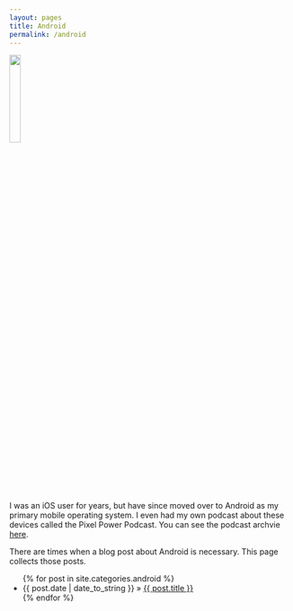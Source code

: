 ```yaml
---
layout: pages
title: Android
permalink: /android
---
```


<img class="category" src="http://www.stevencombs.com/images/design/android.svg" width="20%" />

I was an iOS user for years, but have since moved over to Android as my primary mobile operating system. I even had my own podcast about these devices called the Pixel Power Podcast. You can see the podcast archvie [here](https://www.pixelpowerpodcast.com). 

There are times when a blog post about Android is necessary. This page collects those posts.

<ul id="blog-posts" class="posts">
{% for post in site.categories.android %}
    <li><span>{{ post.date | date_to_string }} &raquo; </span><a href="{{ post.url }}">{{ post.title }}</a></li>
{% endfor %}
</ul>
